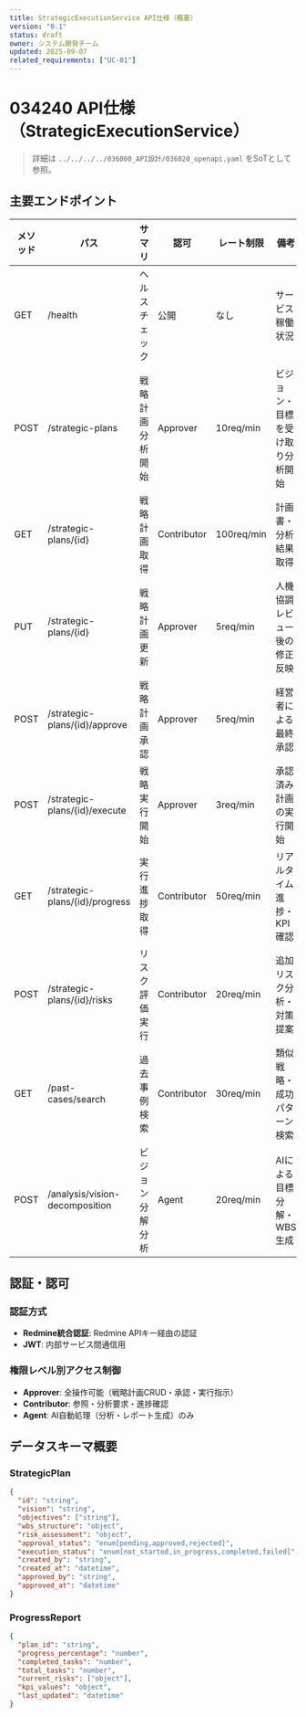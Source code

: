```yaml
---
title: StrategicExecutionService API仕様（概要）
version: "0.1"
status: draft
owner: システム開発チーム
updated: 2025-09-07
related_requirements: ["UC-01"]
---
```


# 034240 API仕様（StrategicExecutionService）

> 詳細は `../../../../036000_API設計/036020_openapi.yaml` をSoTとして参照。

## 主要エンドポイント

| メソッド | パス                           | サマリ           | 認可        | レート制限 | 備考                             |
| -------- | ------------------------------ | ---------------- | ----------- | ---------- | -------------------------------- |
| GET      | /health                        | ヘルスチェック   | 公開        | なし       | サービス稼働状況                 |
| POST     | /strategic-plans               | 戦略計画分析開始 | Approver    | 10req/min  | ビジョン・目標を受け取り分析開始 |
| GET      | /strategic-plans/{id}          | 戦略計画取得     | Contributor | 100req/min | 計画書・分析結果取得             |
| PUT      | /strategic-plans/{id}          | 戦略計画更新     | Approver    | 5req/min   | 人機協調レビュー後の修正反映     |
| POST     | /strategic-plans/{id}/approve  | 戦略計画承認     | Approver    | 5req/min   | 経営者による最終承認             |
| POST     | /strategic-plans/{id}/execute  | 戦略実行開始     | Approver    | 3req/min   | 承認済み計画の実行開始           |
| GET      | /strategic-plans/{id}/progress | 実行進捗取得     | Contributor | 50req/min  | リアルタイム進捗・KPI確認        |
| POST     | /strategic-plans/{id}/risks    | リスク評価実行   | Contributor | 20req/min  | 追加リスク分析・対策提案         |
| GET      | /past-cases/search             | 過去事例検索     | Contributor | 30req/min  | 類似戦略・成功パターン検索       |
| POST     | /analysis/vision-decomposition | ビジョン分解分析 | Agent       | 20req/min  | AIによる目標分解・WBS生成        |

## 認証・認可

### 認証方式
- **Redmine統合認証**: Redmine APIキー経由の認証
- **JWT**: 内部サービス間通信用

### 権限レベル別アクセス制御
- **Approver**: 全操作可能（戦略計画CRUD・承認・実行指示）
- **Contributor**: 参照・分析要求・進捗確認
- **Agent**: AI自動処理（分析・レポート生成）のみ

## データスキーマ概要

### StrategicPlan
```json
{
  "id": "string",
  "vision": "string",
  "objectives": ["string"],
  "wbs_structure": "object",
  "risk_assessment": "object",
  "approval_status": "enum[pending,approved,rejected]",
  "execution_status": "enum[not_started,in_progress,completed,failed]",
  "created_by": "string",
  "created_at": "datetime",
  "approved_by": "string",
  "approved_at": "datetime"
}
```

### ProgressReport
```json
{
  "plan_id": "string",
  "progress_percentage": "number",
  "completed_tasks": "number",
  "total_tasks": "number",
  "current_risks": ["object"],
  "kpi_values": "object",
  "last_updated": "datetime"
}
```
